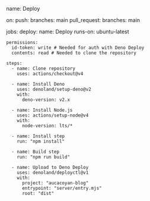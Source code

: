 name: Deploy

on:
push:
branches: main
pull_request:
branches: main

jobs:
deploy:
name: Deploy
runs-on: ubuntu-latest

    permissions:
      id-token: write # Needed for auth with Deno Deploy
      contents: read # Needed to clone the repository

    steps:
      - name: Clone repository
        uses: actions/checkout@v4

      - name: Install Deno
        uses: denoland/setup-deno@v2
        with:
          deno-version: v2.x

      - name: Install Node.js
        uses: actions/setup-node@v4
        with:
          node-version: lts/*

      - name: Install step
        run: "npm install"

      - name: Build step
        run: "npm run build"

      - name: Upload to Deno Deploy
        uses: denoland/deployctl@v1
        with:
          project: "aucacoyan-blog"
          entrypoint: "server/entry.mjs"
          root: "dist"


